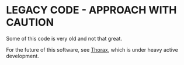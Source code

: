 # LEGACY CODE - APPROACH WITH CAUTION

Some of this code is very old and not that great. 

For the future of this software, see [Thorax](https://github.com/recordsonribs/thorax), which is under heavy active development.